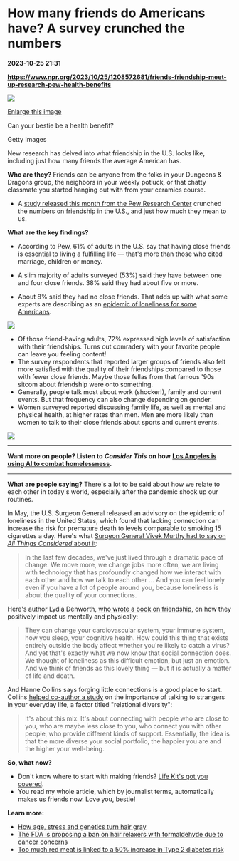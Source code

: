 # How many friends do Americans have? A survey crunched the numbers

**2023-10-25 21:31**

**https://www.npr.org/2023/10/25/1208572681/friends-friendship-meet-up-research-pew-health-benefits**

 ![](https://media.npr.org/assets/img/2023/10/25/gettyimages-1318887457-2_custom-823a417a1409e6198603cf6ab9035b915207cff8-s1100-c50.jpg) 

[Enlarge this image](https://media.npr.org/assets/img/2023/10/25/gettyimages-1318887457-2_custom-823a417a1409e6198603cf6ab9035b915207cff8-s1200.jpg)

Can your bestie be a health benefit?

Getty Images

New research has delved into what friendship in the U.S. looks like, including just how many friends the average American has.

**Who are they?** Friends can be anyone from the folks in your Dungeons & Dragons group, the neighbors in your weekly potluck, or that chatty classmate you started hanging out with from your ceramics course.

*   A [study released this month from the Pew Research Center](https://www.pewresearch.org/short-reads/2023/10/12/what-does-friendship-look-like-in-america/) crunched the numbers on friendship in the U.S., and just how much they mean to us.

**What are the key findings?**

*   According to Pew, 61% of adults in the U.S. say that having close friends is essential to living a fulfilling life — that's more than those who cited marriage, children or money.
*   A slim majority of adults surveyed (53%) said they have between one and four close friends. 38% said they had about five or more.

*   About 8% said they had no close friends. That adds up with what some experts are describing as an [epidemic of loneliness for some Americans](https://www.npr.org/2023/05/02/1173418268/loneliness-connection-mental-health-dementia-surgeon-general).

[![](https://www.pewresearch.org/wp-content/uploads/2023/10/SR_23.10.12_friendship_1.png?w=620)](https://www.pewresearch.org/short-reads/2023/10/12/what-does-friendship-look-like-in-america/sr_23-10-12_friendship_1/)

*   Of those friend-having adults, 72% expressed high levels of satisfaction with their friendships. Turns out comradery with your favorite people can leave you feeling content!
*   The survey respondents that reported larger groups of friends also felt more satisfied with the quality of their friendships compared to those with fewer close friends. Maybe those fellas from that famous '90s sitcom about friendship were onto something.
*   Generally, people talk most about work (shocker!), family and current events. But that frequency can also change depending on gender.
*   Women surveyed reported discussing family life, as well as mental and physical health, at higher rates than men. Men are more likely than women to talk to their close friends about sports and current events.

[![](https://www.pewresearch.org/wp-content/uploads/2023/10/SR_23.10.12_friendship_3.png?w=640)](https://www.pewresearch.org/short-reads/2023/10/12/what-does-friendship-look-like-in-america/sr_23-10-12_friendship_3/)

* * *

**Want more on people? Listen to** **_Consider This_** **on how** [**Los Angeles is using AI to combat homelessness**](https://www.npr.org/2023/10/09/1198908479/using-ai-to-combat-homelessness)**.**

* * *

**What are people saying?** There's a lot to be said about how we relate to each other in today's world, especially after the pandemic shook up our routines.

In May, the U.S. Surgeon General released an advisory on the epidemic of loneliness in the United States, which found that lacking connection can increase the risk for premature death to levels comparable to smoking 15 cigarettes a day. Here's what [Surgeon General Vivek Murthy had to say on _All Things Considered_ about it](https://www.npr.org/2023/05/02/1173418268/loneliness-connection-mental-health-dementia-surgeon-general):

> In the last few decades, we've just lived through a dramatic pace of change. We move more, we change jobs more often, we are living with technology that has profoundly changed how we interact with each other and how we talk to each other ... And you can feel lonely even if you have a lot of people around you, because loneliness is about the quality of your connections.

Here's author Lydia Denworth, [who wrote a book on friendship](https://www.npr.org/sections/health-shots/2020/02/22/807742275/survival-of-the-friendliest-how-our-close-friendships-help-us-thrive), on how they positively impact us mentally and physically:

> They can change your cardiovascular system, your immune system, how you sleep, your cognitive health. How could this thing that exists entirely outside the body affect whether you're likely to catch a virus? And yet that's exactly what we now know that social connection does. We thought of loneliness as this difficult emotion, but just an emotion. And we think of friends as this lovely thing — but it is actually a matter of life and death.

And Hanne Collins says forging little connections is a good place to start. Collins [helped co-author a study](https://www.npr.org/2022/10/29/1132078900/talking-strangers-happiness-relational-diversity-harvard-business-study) on the importance of talking to strangers in your everyday life, a factor titled "relational diversity":

> It's about this mix. It's about connecting with people who are close to you, who are maybe less close to you, who connect you with other people, who provide different kinds of support. Essentially, the idea is that the more diverse your social portfolio, the happier you are and the higher your well-being.

**So, what now?**

*   Don't know where to start with making friends? [Life Kit's got you covered](https://www.npr.org/2023/05/17/1176641928/how-to-make-friends-anywhere-you-move).
*   You read my whole article, which by journalist terms, automatically makes us friends now. Love you, bestie!

**Learn more:**

*   [How age, stress and genetics turn hair gray](https://www.npr.org/2023/10/23/1198908342/short-wave-draft-10-23-2023)
*   [The FDA is proposing a ban on hair relaxers with formaldehyde due to cancer concerns](https://www.npr.org/2023/10/21/1207127777/fda-proposal-ban-hair-relaxers-formaldehyde)
*   [Too much red meat is linked to a 50% increase in Type 2 diabetes risk](https://www.npr.org/sections/health-shots/2023/10/19/1207123096/red-meat-type-2-diabetes-risk-processed-meat-bacon-hot-dogs)